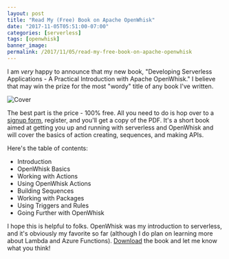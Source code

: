 ```yaml
---
layout: post
title: "Read My (Free) Book on Apache OpenWhisk"
date: "2017-11-05T05:51:00-07:00"
categories: [serverless]
tags: [openwhisk]
banner_image: 
permalink: /2017/11/05/read-my-free-book-on-apache-openwhisk
---
```


I am *very* happy to announce that my new book, "Developing Serverless Applications - A Practical Introduction with Apache OpenWhisk." I believe that may win the prize for the most "wordy" title of any book I've written.

![Cover](https://static.raymondcamden.com/images/2017/11/owbook.jpg)

The best part is the price - 100% free. All you need to do is hop over to a [signup form](https://www-01.ibm.com/marketing/iwm/dre/signup?source=urx-20147&S_PKG=ov61476), register, and you'll get a copy of the PDF. It's a short book aimed at getting you up and running with serverless and OpenWhisk and will cover the basics of action creating, sequences, and making APIs. 

Here's the table of contents:

* Introduction
* OpenWhisk Basics
* Working with Actions
* Using OpenWhisk Actions
* Building Sequences
* Working with Packages
* Using Triggers and Rules
* Going Further with OpenWhisk

I hope this is helpful to folks. OpenWhisk was my introduction to serverless, and it's obviously my favorite so far (although I do plan on learning more about Lambda and Azure Functions). [Download](https://www-01.ibm.com/marketing/iwm/dre/signup?source=urx-20147&S_PKG=ov61476) the book and let me know what you think!